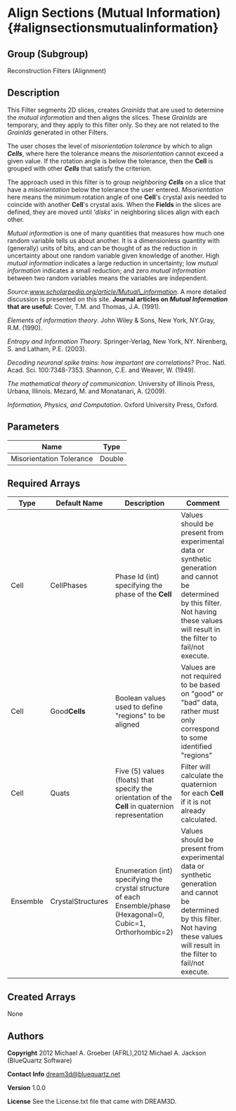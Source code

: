 Align Sections (Mutual Information) {#alignsectionsmutualinformation}
======

## Group (Subgroup) ##
Reconstruction Filters (Alignment)

## Description ##
This Filter segments 2D slices, creates *GrainIds* that are used to determine the _mutual information_ and then aligns the slices. These *GrainIds* are temporary, and they apply to this filter only. So they are not related to the *GrainIds* generated in other Filters.

The user choses the level of _misorientation tolerance_ by which to align _**Cells**_, where here the tolerance means the _misorientation_ cannot exceed a given value. If the rotation angle is below the tolerance, then the **Cell** is grouped with other _**Cells**_ that satisfy the criterion.

The approach used in this filter is to group _neighboring **Cells**_ on a slice that have a _misorientation_ below the tolerance the user entered. _Misorientation_ here means the minimum rotation angle of one **Cell**'s crystal axis needed to coincide with another **Cell**'s crystal axis. When the **Fields** in the slices are defined, they are moved until _'disks'_ in neighboring slices align with each other.

_Mutual information_ is one of many quantities that measures how much one random variable
tells us about another. It is a dimensionless quantity with (generally) units of bits, and can be
thought of as the reduction in uncertainty about one random variable given knowledge of another.
High _mutual information_ indicates a large reduction in uncertainty; low _mutual information_
indicates a small reduction; and zero _mutual information_ between two random variables
means the variables are independent.

_Source:www.scholarpedia.org/article/Mutual\_information_. A more detailed discussion is presented on this site. 
__Journal articles on _Mutual Information_ that are useful:__ Cover, T.M. and Thomas, J.A. (1991). 

_Elements of information theory_. John Wiley & Sons, New York, NY.Gray, R.M. (1990). 

_Entropy and Information Theory_. Springer-Verlag, New York, NY. Nirenberg, S. and Latham, P.E. (2003). 

_Decoding neuronal spike trains: how important are correlations?_ Proc. Natl. Acad. Sci. 100:7348-7353. Shannon, C.E. and Weaver, W. (1949). 

_The mathematical theory of communication_. University of Illinois Press, Urbana, Illinois. Mézard, M. and Monatanari, A. (2009). 

_Information, Physics, and Computation_. Oxford University Press, Oxford.

## Parameters ##

| Name | Type |
|------|------|
| Misorientation Tolerance | Double |

## Required Arrays ##

| Type | Default Name | Description | Comment |
|------|--------------|-------------|---------|
| Cell | CellPhases | Phase Id (int) specifying the phase of the **Cell** | Values should be present from experimental data or synthetic generation and cannot be determined by this filter. Not having these values will result in the filter to fail/not execute. |
| Cell | Good**Cells** | Boolean values used to define "regions" to be aligned | Values are not required to be based on "good" or "bad" data, rather must only correspond to some identified "regions"  |
| Cell | Quats | Five (5) values (floats) that specify the orientation of the **Cell** in quaternion representation | Filter will calculate the quaternion for each **Cell** if it is not already calculated. |
| Ensemble | CrystalStructures | Enumeration (int) specifying the crystal structure of each Ensemble/phase (Hexagonal=0, Cubic=1, Orthorhombic=2) | Values should be present from experimental data or synthetic generation and cannot be determined by this filter. Not having these values will result in the filter to fail/not execute. |

## Created Arrays ##
None

## Authors ##

**Copyright** 2012 Michael A. Groeber (AFRL),2012 Michael A. Jackson (BlueQuartz Software)

**Contact Info** dream3d@bluequartz.net

**Version** 1.0.0

**License**  See the License.txt file that came with DREAM3D.



